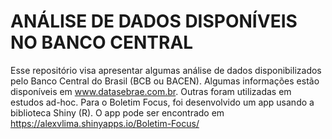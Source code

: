 # ANÁLISE DE DADOS DISPONÍVEIS NO BANCO CENTRAL

Esse repositório visa apresentar algumas análise de dados disponibilizados pelo Banco Central do Brasil (BCB ou BACEN). Algumas informações estão disponíveis em www.datasebrae.com.br. Outras foram utilizadas em estudos ad-hoc. Para o Boletim Focus, foi desenvolvido um app usando a biblioteca Shiny (R). O app pode ser encontrado em https://alexvlima.shinyapps.io/Boletim-Focus/
